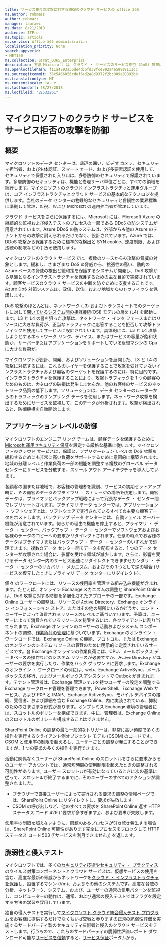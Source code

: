 ```yaml
---
title: サービス拒否の攻撃に対する防御のクラウド サービスの office 365
ms.author: robmazz
author: robmazz
manager: laurawi
ms.date: 8/21/2018
audience: ITPro
ms.topic: article
ms.service: Office 365 Administration
localization_priority: None
search.appverid:
- MET150
ms.collection: Strat_O365_Enterprise
description: 方法 Microsoft は、クラウド ・ サービスのサービス拒否 (DoS) 攻撃に対して防御します。
ms.openlocfilehash: f11a4293a35de4d36fd38fce892a4e59919111cc
ms.sourcegitcommit: 36c5466056cdef6ad2a8d9372f2bc009a30892bb
ms.translationtype: MT
ms.contentlocale: ja-JP
ms.lasthandoff: 08/27/2018
ms.locfileid: "22532261"
---
```

# <a name="defending-microsoft-cloud-services-against-denial-of-service-attacks"></a>マイクロソフトのクラウド サービスをサービス拒否の攻撃を防御

## <a name="introduction"></a>概要
マイクロソフトのデータ センターは、周辺の囲い、ビデオ カメラ、セキュリティ担当者、および生体認証、スマート カード、および多要素認証を使用して、セキュリティで保護された入り口は、多層防御のセキュリティで保護されています。多層防御のセキュリティは、機能と物理サーバ単位ごとに、すべての領域を続行します。[マイクロソフトのクラウド インフラストラクチャと運用グループ](https://www.microsoft.com/en-us/cloud-platform/global-datacenters)は、コア インフラストラクチャとクラウド サービスの基本的なテクノロジを提供します。当社のデータ センターの物理的なセキュリティと信頼性の業界標準に準拠して管理、監視、および Microsoft の運用担当者が管理しています。

クラウド サービスをさらに保護するには、Microsoft には、Microsoft Azure の継続的な監視および侵入テストのプロセスの一部である DDoS の防システムが用意されています。Azure DDoS の防システムは、外部からも他の Azure のテナントからの攻撃に耐えられるだけでなく、設計されています。Azure では、DDoS 攻撃から保護するために標準的な検出と SYN cookie、速度制限、および接続の制限などの手法を使用します。

マイクロソフトのクラウド サービスでは、複数のソースからの攻撃の脅威の対象とします。緩和し、さまざまな DoS の脅威から、拡張性の高い、動的の Azure ベースの脅威の検出と緩和策を保護するシステムが開発し、DoS 攻撃から基盤となるインフラストラクチャを保護するための主な目的で実装されています。顧客サービスのクラウド サービスの中断を防ぐために支援することです。Azure DoS 対策システムは、受信、送信、および地域からのトラフィックを保護します。

DoS 攻撃のほとんどは、ネットワーク (L3) およびトランスポートでのターゲットに対して[開いているシステム間の相互接続](https://docs.microsoft.com/windows-hardware/drivers/network/windows-network-architecture-and-the-osi-model)(OSI) モデルの層を (L4) を起動します。L3 と L4 の層を狙った攻撃は、ネットワーク ・ インタ フェースまたはリソースに大きな負荷が、正当なトラフィックに応答することを拒否して攻撃トラフィックを使用してサービスに設計されています。具体的には、L3 と L4 攻撃しようとするネットワーク リンク、デバイス、またはサービスの容量が飽和状態か、サーバーまたはアプリケーションをサポートしている仮想マシンの Cpu に大きな負荷が。

マイクロソフトが設計、開発、およびソリューションを展開した、L3 と L4 の攻撃に対抗するには、これらのレイヤーを保護することで攻撃を受けていないインフラストラクチャおよび顧客のターゲットを保護するのには、特に目的です。インフラストラクチャを保護することにより、攻撃トラフィックを 1 つの顧客のためのものは、カタログの破損は発生しませんか、他のお客様のサービスのネットワーク品質の低下します。ソリューションは、データ センターのルーターからのトラフィックのサンプリング データを使用します。ネットワーク攻撃を検出するためにサービスを監視して、このデータが分析されます。攻撃が検出されると、防御機構を自動開始します。

## <a name="application-level-defenses"></a>アプリケーション レベルの防御
マイクロソフトのエンジニア リング チームは、顧客データを保護するために[Microsoft 運用セキュリティ保証](https://www.microsoft.com/en-us/SDL/OperationalSecurityAssurance)を設定する厳格な基準に従います。マイクロソフトのクラウド サービスは、保護と、アプリケーション レベルの DoS 攻撃を緩和するためにも非常に高い負荷をサポートするために意図的に構築されます。地域の分離レベルと作業負荷の一部の機能を調整する複数のグローバル データ センターにサービスを分散する、スケール アウト アーキテクチャを導入しています。

各顧客の国または地域で、お客様の管理者を識別、サービスの初期セットアップ時に、その顧客のデータのプライマリ ・ ストレージの場所を決定します。顧客データは、プライマリとバックアップ戦略によって冗長なデータ ・ センター間でレプリケートされます。プライマリ データ センターでは、アプリケーション ・ ソフトウェアとは、ソフトウェアで実行されているすべての主要な顧客データをホストします。バックアップ データ センターには、自動フェイル オーバー機能が用意されています。何らかの理由で機能を停止すると、プライマリ ・ データ ・ センター、バックアップ ・ データ ・ センターでソフトウェアおよびお客様のデータのコピーへの要求がリダイレクトされます。任意の時点でお客様のデータはプライマリまたはバックアップ ・ データ ・ センターのいずれかで処理できます。複数のデータ センター間でデータを配布すると、1 つのデータ センターが攻撃された場合に、影響を受ける領域が減少します。さらに、影響を受けるデータ センター内のサービス迅速にリダイレクトできますセカンダリ ・ データ ・ センターのリカバリ ・ メカニズム、およびその 1 つとして逆の場合 (サービスを復元したときにプライマリ データ センターにリダイレクト)。

個々 のワークロードには、リソースの使用率を管理する組み込み機能が含まれます。たとえば、オンライン Exchange メカニズムの調整と SharePoint Online は、DoS 攻撃に対する防御を多層化されたアプローチの一部です。Exchange Online ユーザーの調整は、リソースが Active Directory、Exchange オンライン インフォメーション ストア、またはその他の場所にいるかどうか、エンド ・ ユーザーによって消費されるリソースのレベルに基づいています。予算は、ユーザーによって消費されているリソースを制限するには、各クライアントに割り当てられます。Exchange オンラインのユーザーの活動およびシステム コンポーネントの調整、[作業負荷の管理](http://technet.microsoft.com/en-us/library/jj150503(v=exchg.150).aspx)に基づいています。Exchange のオンライン ・ ワークロードでは、Exchange Online の機能、プロトコル、または Exchange のオンラインのシステム リソースの管理のために明示的に定義されているサービスです。各 Exchange オンラインの作業負荷には、CPU、メールボックス データベースの操作などのシステム リソースが必要ですか、Active Directory がユーザーの要求を実行したり、作業をバック グラウンドに要求します。Exchange のオンライン ・ ワークロードの例には、web、Exchange ActiveSync、メールボックスの移行、およびメールボックス アシスタントで Outlook が含まれます。テナント管理者は、Exchange 管理シェルを持つユーザーの設定を調整する Exchange ワークロード管理を管理できます。PowerShell、Exchange Web サービス、および POP と IMAP、Exchange ActiveSync、モバイル デバイスの接続、受信者、および詳細を含む Exchange Online、内に実装されている、抑制のためのさまざまな形式があります。オンプレミス Exchange 環境の管理者には、スロットルのポリシーを構成できます、中に、管理者は、Exchange Online のスロットルのポリシーを構成することはできません。

SharePoint Online の調整の最も一般的なトリガーは、非常に高い頻度で多くの操作を実行するクライアント側オブジェクト モデル (CSOM) のコードです。CSOM と使用率の制限を超えるし、ユーザーごとの調整が発生することができますが、1 つの要求の多くの操作を実行できます。

活動に関係なくユーザーが SharePoint Online のスロットルをさらに要求からそのユーザー アカウントでは、通常短時間の使用制限を超えたときの調整される可能性があります。ユーザー スロットルが有効になっているときに次の基準に従って、スロットルが終了するまでに、そのユーザーのすべてのアクションが調整されました。
- ブラウザーで直接ユーザーによって実行される要求の調整の情報ページでは、SharePoint Online にリダイレクトし、要求が失敗します。
- CSOM の呼び出しなど、他のすべての要求を SharePoint Online 返す HTTP ステータス コード 429 ("要求が多すぎます」)、および要求が失敗します。

使用率の制限を超えないように、問題のあるプロセスが引き続き発生する場合は、SharePoint Online 可能性があります完全にプロセスをブロックして HTTP ステータス コード 503 (「サービスを利用できません」) を返します。

## <a name="vulnerability-and-penetration-testing"></a>脆弱性と侵入テスト
マイクロソフトでは、多くの[セキュリティ技術やセキュリティ ・ プラクティス](https://www.microsoft.com/en-us/trustcenter/security/threatmanagement)のウイルス対策コンポーネントとクラウド サービスは、仮想サービスの使用を含む、高度な最新の脅威からネットワークを[クラウド ・ インフラストラクチャを保護](https://blogs.technet.microsoft.com/hybridcloud/2015/05/05/protecting-your-datacenter-and-cloud-from-emerging-threats/)し、設置するマシン (Vm)、およびその他のシステムです。高度な脅威の分析、ネットワーク、システム、および、ユーザーの通常の使用パターンを監視し、コンピューターの動作は、通常、および通常の侵入テストではフラグを設定する方法の学習を採用しています。

独自の侵入テストを実行して[マイクロソフト クラウド統合侵入テスト プログラム](https://technet.microsoft.com/en-us/mt784683)をお客様に提供するだけでなくもいざ交戦と参りますの正規の脆弱性評価を実施するサードパーティ製のセキュリティ技術者と侵入のクラウド サービスをテストします。行うもので、これらのサードパーティの脆弱性評価レポート ダウンロード可能な[サービスを信頼](https://aka.ms/STP)すると、[サービス保証](https://aka.ms/ServiceAssurance)ポータルから。
